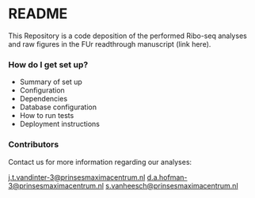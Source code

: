 # README #

This Repository is a code deposition of the performed Ribo-seq analyses and raw figures in the FUr readthrough manuscript (link here). 



### How do I get set up? ###

* Summary of set up
* Configuration
* Dependencies
* Database configuration
* How to run tests
* Deployment instructions


### Contributors ###

Contact us for more information regarding our analyses:

j.t.vandinter-3@prinsesmaximacentrum.nl
d.a.hofman-3@prinsesmaximacentrum.nl
s.vanheesch@prinsesmaximacentrum.nl
